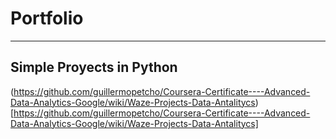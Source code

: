 # Portfolio

---

## Simple Proyects in Python

(https://github.com/guillermopetcho/Coursera-Certificate----Advanced-Data-Analytics-Google/wiki/Waze-Projects-Data-Antalitycs)[https://github.com/guillermopetcho/Coursera-Certificate----Advanced-Data-Analytics-Google/wiki/Waze-Projects-Data-Antalitycs]

